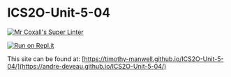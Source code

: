 # ICS2O-Unit-5-04

[![Mr Coxall's Super Linter](https://github.com/andre-deveau/ICS2O-Unit-5-04/workflows/Mr%20Coxall's%20Super%20Linter/badge.svg)](https://github.com/andre-deveau/ICS2O-Unit-5-04/actions)

[![Run on Repl.it](https://repl.it/badge/github/andre-deveau/ICS2O-Unit-5-04)](https://repl.it/github/andre-deveau/ICS2O-Unit-5-04)

This site can be found at: [https://timothy-manwell.github.io/ICS2O-Unit-5-04/](https://andre-deveau.github.io/ICS2O-Unit-5-04/)
